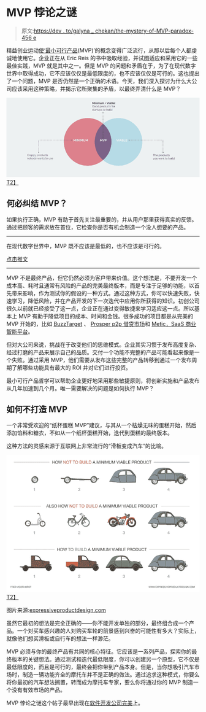 # MVP 悖论之谜

> 原文:[https://dev . to/galyna _ chekan/the-mystery-of-MVP-paradox-456 e](https://dev.to/galyna_chekan/the-mystery-of-mvp-paradox-456e)

精益创业运动[使‘最小可行产品](http://theleanstartup.com/)(MVP)’的概念变得广泛流行，从那以后每个人都虔诚地使用它。企业正在从 Eric Reis 的书中吸取经验，并试图适应和采用它的一些最佳实践，MVP 就是其中之一。但是 MVP 的问题和矛盾在于，为了在现代数字世界中取得成功，它不应该仅仅是最低限度的，也不应该仅仅是可行的。这也提出了一个问题，MVP 是否仍然是一个正确的术语。今天，我们深入探讨为什么大公司应该采用这种策略，并揭示它所聚集的矛盾，以最终弄清什么是 MVP？

[![What is MVP - Perfectial](img/698a3b695d76c48c3828eb920fb7678a.png)T2】](https://res.cloudinary.com/practicaldev/image/fetch/s--kJpThxIh--/c_limit%2Cf_auto%2Cfl_progressive%2Cq_auto%2Cw_880/https://perfectial.com/wp-content/uploads/2017/10/img0.jpg)

## 何必纠结 MVP？

如果执行正确，MVP 有助于首先关注最重要的，并从用户那里获得真实的反馈。通过把顾客的需求放在首位，它检查你是否有机会制造一个没人想要的产品。

* * *

在现代数字世界中，MVP 既不应该是最低的，也不应该是可行的。

[点击推文](https://twitter.com/share?text=MVP+in+a+modern+digital+world+should+be+neither+minimum+nor+viable.&via=perfectial&related=perfectial&url=https://perfectial.com/blog/the-mystery-of-mvp-paradox/)

* * *

MVP 不是最终产品，但它仍然必须为客户带来价值。这个想法是，不要开发一个成本高、耗时且通常有风险的产品的完美最终版本，而是专注于足够的功能，以首先带来影响，作为测试你的假设的一种方式。通过这种方式，你可以快速失败，快速学习，降低风险，并在产品开发的下一次迭代中应用你所获得的知识。初创公司很久以前就已经接受了这一点，企业正在通过变得敏捷来学习适应这一点。所以基本上 MVP 有助于降低项目的成本、时间和金钱。很多成功的项目都是从完美的 MVP 开始的，比如 [BuzzTarget](https://perfectial.com/cases/buzztarget/) 、 [Prosper p2p 借贷市场](https://perfectial.com/cases/prosper/)和 [Metic，SaaS 商业智能平台](https://perfectial.com/cases/metis/)。

但对大公司来说，挑战在于改变他们的思维模式。企业其实习惯于发布高度复杂、经过打磨的产品来展示自己的品质。交付一个功能不完整的产品可能看起来像是一个失败。通过采用 MVP，他们需要从发布这些完整的产品转移到通过一个发布周期了解哪些功能具有最大的 ROI 并对它们进行投资。

最小可行产品哲学可以帮助企业更好地采用那些敏捷原则，将创新实施和产品发布从几年加速到几个月。唯一需要解决的问题是如何执行 MVP？

## 如何不打造 MVP

一个非常受欢迎的“纸杯蛋糕 MVP”建议，与其从一个枯燥无味的蛋糕开始，然后添加馅料和糖衣，不如从一个纸杯蛋糕开始，迭代到蛋糕的最终版本。

这种方法的灵感来源于互联网上非常流行的“滑板变成汽车”的比喻。

[![How to Build MVP - Perfectial](img/9e161c7f19c6e80330138bca10d080e7.png)T2】](https://res.cloudinary.com/practicaldev/image/fetch/s--kgDFjTqW--/c_limit%2Cf_auto%2Cfl_progressive%2Cq_auto%2Cw_880/https://perfectial.com/wp-content/uploads/2017/10/How_To_Build_A_MVP.jpg)

图片来源:[expressiveproductdesign.com](http://www.expressiveproductdesign.com/minimal-viable-product-mvp/)

虽然它最初的想法是完全正确的——你不能开发单独的部分，最终组合成一个产品。一个对买车感兴趣的人对购买车轮的前景感到兴奋的可能性有多大？实际上，就像他们想买滑板或自行车的想法一样渺茫。

MVP 必须与你的最终产品有共同的核心特征。它应该是一系列产品，探索你的最终版本的关键想法。通过测试和迭代最低限度，你可以创建另一个原型，它不仅是最低限度的，而且是可行的，最终会把你带到产品本身。但是，当你想吸引汽车市场时，制造一辆功能齐全的摩托车并不是正确的做法。通过追求这种模式，你要么将你最初的汽车想法搁置，转而成为摩托车专家，要么你将通过你的 MVP 制造一个没有有效市场的产品。

MVP 悖论之谜这个帖子最早出现在[软件开发公司完美](https://perfectial.com)上。